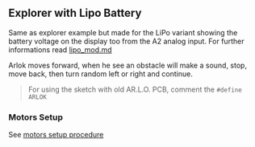 ## Explorer with Lipo Battery

Same as explorer example but made for the LiPo variant showing the battery voltage on the display too from the A2 analog input.
For further informations read [lipo_mod.md](../docs/lipo_mod.md)

Arlok moves forward, when he see an obstacle will make a sound, stop, move back, then turn random left or right and continue.  

> For using the sketch with old AR.L.O. PCB, comment the `#define ARLOK`

### Motors Setup

See [motors setup procedure](../motors_setup.md)